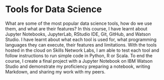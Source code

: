 # Tools for Data Science
What are some of the most popular data science tools, how do we use them, and what are their features? In this course, I have learnt about Jupyter Notebooks, JupyterLab, RStudio IDE, Git, GitHub, and Watson Studio. I have learnt about what each tool is used for, what programming languages they can execute, their features and limitations. With the tools hosted in the cloud on Skills Network Labs, I am able to test each tool and follow instructions to run simple code in Python, R or Scala. To end the course, I create a final project with a Jupyter Notebook on IBM Watson Studio and demonstrate my proficiency preparing a notebook, writing Markdown, and sharing my work with my peers.
